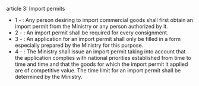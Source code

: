 article 3: Import permits 

<ul>
			<li>1 - : Any person desiring to import commercial goods shall first obtain an import permit from the Ministry or any person authorized by it. <ul>
			</ul></li>			<li>2 - : An import permit shall be required for every consignment. <ul>
			</ul></li>			<li>3 - : An application for an import permit shall only be filled in a form especially prepared by the Ministry for this purpose. <ul>
			</ul></li>			<li>4 - : The Ministry shall issue an import permit taking into account that the application complies with national priorities established from time to time and time and that the goods for which the import permit it applied are of competitive value. The time limit for an import permit shall be determined by the Ministry. <ul>
			</ul></li></ul>